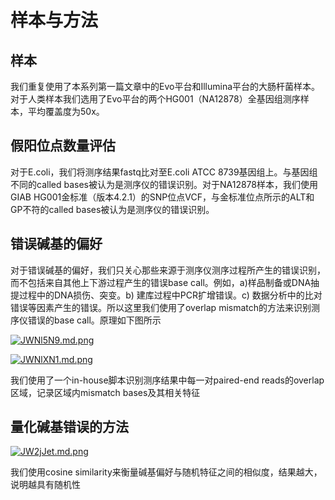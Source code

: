 # 样本与方法

## 样本
我们重复使用了本系列第一篇文章中的Evo平台和Illumina平台的大肠杆菌样本。对于人类样本我们选用了Evo平台的两个HG001（NA12878）全基因组测序样本，平均覆盖度为50x。

## 假阳位点数量评估
对于E.coli，我们将测序结果fastq比对至E.coli ATCC 8739基因组上。与基因组不同的called bases被认为是测序仪的错误识别。对于NA12878样本，我们使用GIAB HG001金标准（版本4.2.1）的SNP位点VCF，与金标准位点所示的ALT和GP不符的called bases被认为是测序仪的错误识别。

## 错误碱基的偏好
对于错误碱基的偏好，我们只关心那些来源于测序仪测序过程所产生的错误识别，而不包括来自其他上下游过程产生的错误base call。例如，a)样品制备或DNA抽提过程中的DNA损伤、突变。b) 建库过程中PCR扩增错误。c) 数据分析中的比对错误等因素产生的错误。所以这里我们使用了overlap mismatch的方法来识别测序仪错误的base call。原理如下图所示

[![JWNl5N9.md.png](https://iili.io/JWNl5N9.md.png)](https://iili.io/JWNl5N9.png)

[![JWNlXN1.md.png](https://iili.io/JWNlXN1.md.png)](https://iili.io/JWNlXN1.png)

我们使用了一个in-house脚本识别测序结果中每一对paired-end reads的overlap区域，记录区域内mismatch bases及其相关特征

## 量化碱基错误的方法
[![JW2jJet.md.png](https://iili.io/JW2jJet.md.png)](https://iili.io/JW2jJet.png)

我们使用cosine similarity来衡量碱基偏好与随机特征之间的相似度，结果越大，说明越具有随机性

